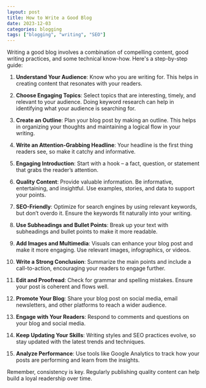 ```yaml
---
layout: post
title: How to Write a Good Blog
date: 2023-12-03
categories: blogging
tags: ["blogging", "writing", "SEO"]
---
```


Writing a good blog involves a combination of compelling content, good writing practices, and some technical know-how. Here's a step-by-step guide:

1. **Understand Your Audience**: Know who you are writing for. This helps in creating content that resonates with your readers.

2. **Choose Engaging Topics**: Select topics that are interesting, timely, and relevant to your audience. Doing keyword research can help in identifying what your audience is searching for.

3. **Create an Outline**: Plan your blog post by making an outline. This helps in organizing your thoughts and maintaining a logical flow in your writing.

4. **Write an Attention-Grabbing Headline**: Your headline is the first thing readers see, so make it catchy and informative.

5. **Engaging Introduction**: Start with a hook – a fact, question, or statement that grabs the reader’s attention.

6. **Quality Content**: Provide valuable information. Be informative, entertaining, and insightful. Use examples, stories, and data to support your points.

7. **SEO-Friendly**: Optimize for search engines by using relevant keywords, but don’t overdo it. Ensure the keywords fit naturally into your writing.

8. **Use Subheadings and Bullet Points**: Break up your text with subheadings and bullet points to make it more readable.

9. **Add Images and Multimedia**: Visuals can enhance your blog post and make it more engaging. Use relevant images, infographics, or videos.

10. **Write a Strong Conclusion**: Summarize the main points and include a call-to-action, encouraging your readers to engage further.

11. **Edit and Proofread**: Check for grammar and spelling mistakes. Ensure your post is coherent and flows well.

12. **Promote Your Blog**: Share your blog post on social media, email newsletters, and other platforms to reach a wider audience.

13. **Engage with Your Readers**: Respond to comments and questions on your blog and social media.

14. **Keep Updating Your Skills**: Writing styles and SEO practices evolve, so stay updated with the latest trends and techniques.

15. **Analyze Performance**: Use tools like Google Analytics to track how your posts are performing and learn from the insights.

Remember, consistency is key. Regularly publishing quality content can help build a loyal readership over time.